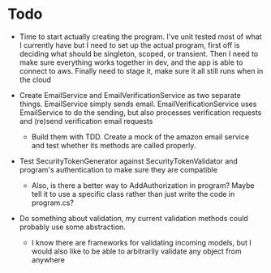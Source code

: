 # Todo

  - Time to start actually creating the program. I've unit tested most of what I currently have but I need to set up the actual program, first off is deciding what should be singleton, scoped, or transient. Then I need to make sure everything works together in dev, and the app is able to connect to aws. Finally need to stage it, make sure it all still runs when in the cloud

  - Create EmailService and EmailVerificationService as two separate things. EmailService simply sends email. EmailVerificationService uses EmailService to do the sending, but also processes verification requests and (re)send verification email requests
    - Build them with TDD. Create a mock of the amazon email service and test whether its methods are called properly.

  - Test SecurityTokenGenerator against SecurityTokenValidator and program's authentication to make sure they are compatible
    - Also, is there a better way to AddAuthorization in program? Maybe tell it to use a specific class rather than just write the code in program.cs?

  - Do something about validation, my current validation methods could probably use some abstraction.
    - I know there are frameworks for validating incoming models, but I would also like to be able to arbitrarily validate any object from anywhere